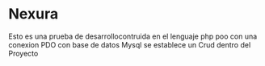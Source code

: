 # Nexura
Esto es una prueba de desarrollocontruida en el lenguaje php poo con una 
conexion PDO con base de datos Mysql 
se  establece un Crud dentro del Proyecto
